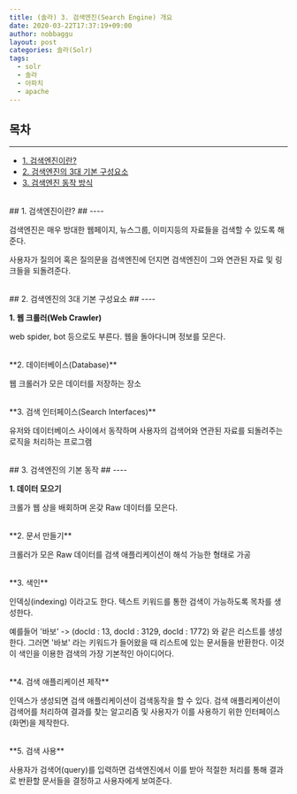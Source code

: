 ```yaml
---
title: (솔라) 3. 검색엔진(Search Engine) 개요
date: 2020-03-22T17:37:19+09:00
author: nobbaggu
layout: post
categories: 솔라(Solr)
tags:
  - solr
  - 솔라
  - 아파치
  - apache
---
```


## 목차 ##
---
- [1. 검색엔진이란?](#1)
- [2. 검색엔진의 3대 기본 구성요소](#2)
- [3. 검색엔진 동작 방식](#3)

<br>
<a name="1"/>
## 1. 검색엔진이란? ##
----

검색엔진은 매우 방대한 웹페이지, 뉴스그룹, 이미지등의 자료들을 검색할 수 있도록 해준다.

사용자가 질의어 혹은 질의문을 검색엔진에 던지면 검색엔진이 그와 연관된 자료 및 링크들을 되돌려준다.


<br>
<a name="2"/>
## 2. 검색엔진의 3대 기본 구성요소 ##
----

**1. 웹 크롤러(Web Crawler)**

web spider, bot 등으로도 부른다. 웹을 돌아다니며 정보를 모은다.

<br>
**2. 데이터베이스(Database)**

웹 크롤러가 모은 데이터를 저장하는 장소

<br>
**3. 검색 인터페이스(Search Interfaces)**

유저와 데이터베이스 사이에서 동작하며 사용자의 검색어와 연관된 자료를 되돌려주는 로직을 처리하는 프로그램

<br>
<a name="3"/>
## 3. 검색엔진의 기본 동작 ##
----

**1. 데이터 모으기**

크롤가 웹 상을 배회하며 온갖 Raw 데이터를 모은다.

<br>
**2. 문서 만들기**

크롤러가 모은 Raw 데이터를 검색 애플리케이션이 해석 가능한 형태로 가공

<br>
**3. 색인**

인덱싱(indexing) 이라고도 한다. 텍스트 키워드를 통한 검색이 가능하도록 목차를 생성한다.

예를들어 '바보' -> (docId : 13, docId : 3129, docId : 1772) 와 같은 리스트를 생성한다. 그러면 '바보' 라는 키워드가 들어왔을 때 리스트에 있는 문서들을 반환한다. 이것이 색인을 이용한 검색의 가장 기본적인 아이디어다.

<br>
**4. 검색 애플리케이션 제작**

인덱스가 생성되면 검색 애플리케이션이 검색동작을 할 수 있다. 검색 애플리케이션이 검색어를 처리하여 결과를 찾는 알고리즘 및 사용자가 이를 사용하기 위한 인터페이스(화면)을 제작한다.

<br>
**5. 검색 사용**

사용자가 검색어(query)를 입력하면 검색엔진에서 이를 받아 적절한 처리를 통해 결과로 반환할 문서들을 결정하고 사용자에게 보여준다.